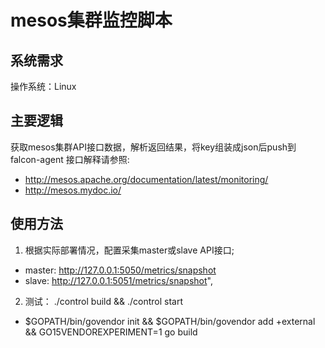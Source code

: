 mesos集群监控脚本
================================

系统需求
--------------------------------
操作系统：Linux

主要逻辑
--------------------------------
获取mesos集群API接口数据，解析返回结果，将key组装成json后push到falcon-agent
接口解释请参照:
 * http://mesos.apache.org/documentation/latest/monitoring/
 * http://mesos.mydoc.io/

使用方法
--------------------------------
1. 根据实际部署情况，配置采集master或slave API接口;
 * master: http://127.0.0.1:5050/metrics/snapshot
 * slave:  http://127.0.0.1:5051/metrics/snapshot",

2. 测试： ./control build && ./control start
 * $GOPATH/bin/govendor init && $GOPATH/bin/govendor add +external && GO15VENDOREXPERIMENT=1 go build
